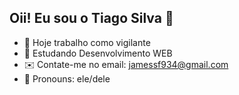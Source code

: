 ## Oii! Eu sou o Tiago Silva 👋 

- 💼 Hoje trabalho como vigilante
- 🌱 Estudando Desenvolvimento WEB
- ✉️ Contate-me no email: jamessf934@gmail.com
- 🙂 Pronouns: ele/dele
